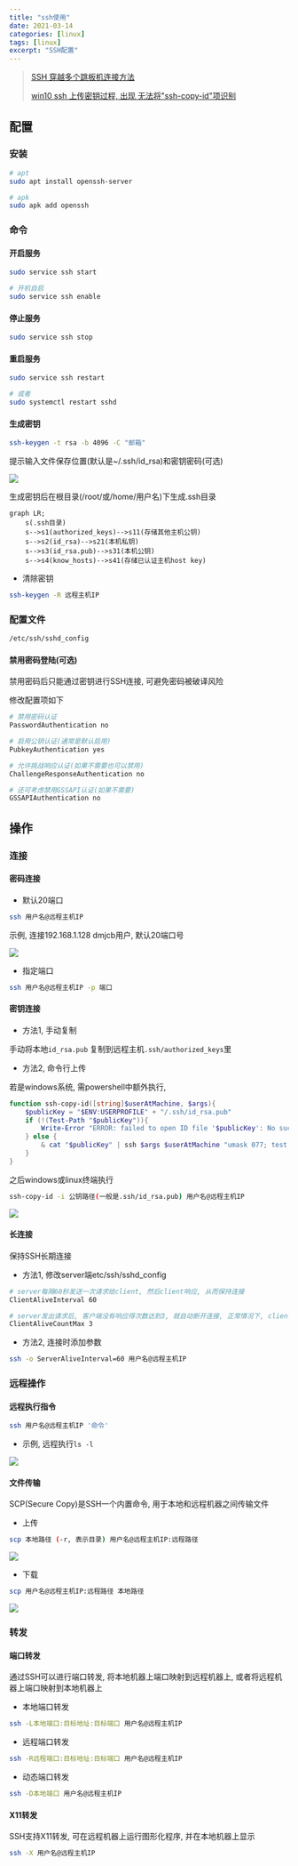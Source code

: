 ```yaml
---
title: "ssh使用"
date: 2021-03-14
categories: [linux]
tags: [linux]
excerpt: "SSH配置"
---
```


> [SSH 穿越多个跳板机连接方法](https://murphypei.github.io/blog/2021/12/ssh-proxyjump.html)
>
> [win10 ssh 上传密钥过程, 出现 无法将"ssh-copy-id"项识别](https://blog.csdn.net/Defiler_Lee/article/details/116278442)

## 配置

### 安装

```sh
# apt
sudo apt install openssh-server

# apk
sudo apk add openssh
```

### 命令

#### 开启服务

```sh
sudo service ssh start

# 开机自启
sudo service ssh enable
```

#### 停止服务

```sh
sudo service ssh stop
```

#### 重启服务

```sh
sudo service ssh restart

# 或者
sudo systemctl restart sshd
```

#### 生成密钥

```sh
ssh-keygen -t rsa -b 4096 -C "邮箱"
```

提示输入文件保存位置(默认是~/.ssh/id_rsa)和密钥密码(可选)

![](/assets/image/20241213_230300.jpg)

生成密钥后在根目录(/root/或/home/用户名)下生成.ssh目录

```mermaid
graph LR;
    s(.ssh目录)
    s-->s1(authorized_keys)-->s11(存储其他主机公钥)
    s-->s2(id_rsa)-->s21(本机私钥)
    s-->s3(id_rsa.pub)-->s31(本机公钥)
    s-->s4(know_hosts)-->s41(存储已认证主机host key)
```

- 清除密钥

```sh
ssh-keygen -R 远程主机IP
```

### 配置文件

```sh
/etc/ssh/sshd_config
```

#### 禁用密码登陆(可选)

禁用密码后只能通过密钥进行SSH连接, 可避免密码被破译风险

修改配置项如下

```sh
# 禁用密码认证
PasswordAuthentication no

# 启用公钥认证(通常是默认启用)
PubkeyAuthentication yes

# 允许挑战响应认证(如果不需要也可以禁用)
ChallengeResponseAuthentication no

# 还可考虑禁用GSSAPI认证(如果不需要)
GSSAPIAuthentication no
```

## 操作

### 连接

#### 密码连接

- 默认20端口

```sh
ssh 用户名@远程主机IP
```

示例, 连接192.168.1.128 dmjcb用户, 默认20端口号

![](/assets/image/20241213_230602.jpg)

- 指定端口

```sh
ssh 用户名@远程主机IP -p 端口
```

#### 密钥连接

- 方法1, 手动复制

手动将本地`id_rsa.pub` 复制到远程主机`.ssh/authorized_keys`里

- 方法2, 命令行上传

若是windows系统, 需powershell中额外执行,

```powershell
function ssh-copy-id([string]$userAtMachine, $args){
    $publicKey = "$ENV:USERPROFILE" + "/.ssh/id_rsa.pub"
    if (!(Test-Path "$publicKey")){
        Write-Error "ERROR: failed to open ID file '$publicKey': No such file"
    } else {
        & cat "$publicKey" | ssh $args $userAtMachine "umask 077; test -d .ssh || mkdir .ssh ; cat >> .ssh/authorized_keys || exit 1"
    }
}
```

之后windows或linux终端执行

```sh
ssh-copy-id -i 公钥路径(一般是.ssh/id_rsa.pub) 用户名@远程主机IP
```

![](/assets/image/20241213_230730.jpg)

#### 长连接

保持SSH长期连接

- 方法1, 修改server端etc/ssh/sshd_config

```sh
# server每隔60秒发送一次请求给client, 然后client响应, 从而保持连接
ClientAliveInterval 60 

# server发出请求后, 客户端没有响应得次数达到3, 就自动断开连接, 正常情况下, client不会不响应
ClientAliveCountMax 3 
```

- 方法2, 连接时添加参数

```sh
ssh -o ServerAliveInterval=60 用户名@远程主机IP
```

### 远程操作

#### 远程执行指令

```sh
ssh 用户名@远程主机IP '命令'
```

- 示例, 远程执行`ls -l`

![](/assets/image/20241206_221806.jpg)

#### 文件传输

SCP(Secure Copy)是SSH一个内置命令, 用于本地和远程机器之间传输文件

- 上传

```sh
scp 本地路径 (-r, 表示目录) 用户名@远程主机IP:远程路径
```

![](/assets/image/20241206_221052.jpg)

- 下载

```sh
scp 用户名@远程主机IP:远程路径 本地路径
```

![](/assets/image/20241206_221634.jpg)

### 转发

#### 端口转发

通过SSH可以进行端口转发, 将本地机器上端口映射到远程机器上, 或者将远程机器上端口映射到本地机器上

- 本地端口转发

```sh
ssh -L本地端口:目标地址:目标端口 用户名@远程主机IP
```

- 远程端口转发

```sh
ssh -R远程端口:目标地址:目标端口 用户名@远程主机IP
```

- 动态端口转发

```sh
ssh -D本地端口 用户名@远程主机IP
```

#### X11转发

SSH支持X11转发, 可在远程机器上运行图形化程序, 并在本地机器上显示

```sh
ssh -X 用户名@远程主机IP
```